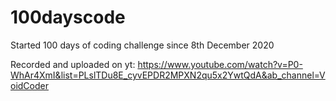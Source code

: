 # 100dayscode
Started 100 days of coding challenge since 8th December 2020

Recorded and uploaded on yt:
https://www.youtube.com/watch?v=P0-WhAr4XmI&list=PLslTDu8E_cyvEPDR2MPXN2qu5x2YwtQdA&ab_channel=VoidCoder
